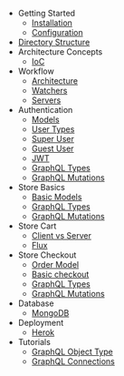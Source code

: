 - Getting Started
  - [Installation](/docs/start/installation.md)
  - [Configuration](/docs/start/configuration.md)
- [Directory Structure](/docs/structure/index.md)
- Architecture Concepts
  - [IoC](/docs/architecture/ioc.md)
- Workflow
  - [Architecture](/docs/workflow/architecture.md)
  - [Watchers](/docs/workflow/watchers.md)
  - [Servers](/docs/workflow/servers.md)
- Authentication
  - [Models](/docs/auth/models.md)
  - [User Types](/docs/auth/user-types.md)
  - [Super User](/docs/auth/super-user.md)
  - [Guest User](/docs/auth/guest-user.md)
  - [JWT](/docs/auth/jwt.md)
  - [GraphQL Types](/docs/authentication/grahpql-types.md)
  - [GraphQL Mutations](/docs/authentication/grahpql-mutations.md)
- Store Basics
  - [Basic Models](/docs/store/models.md)
  - [GraphQL Types](/docs/store/grahpql-types.md)
  - [GraphQL Mutations](/docs/store/grahpql-mutations.md)
- Store Cart
  - [Client vs Server](/docs/cart/client-server.md)
  - [Flux](/docs/cart/client-server.md)
- Store Checkout
  - [Order Model](/docs/checkout/order-model.md)
  - [Basic checkout](/docs/checkout/basic-checkout.md)
  - [GraphQL Types](/docs/checkout/grahpql-types.md)
  - [GraphQL Mutations](/docs/checkout/grahpql-mutations.md)
- Database
  - [MongoDB](/docs/database/mongodb.md)
- Deployment
  - [Herok](/docs/deployment/heroku)
- Tutorials
  - [GraphQL Object Type](/docs/tutorials/graphql-object-type.md)
  - [GraphQL Connections](/docs/tutorials/graphql-connections.md)
